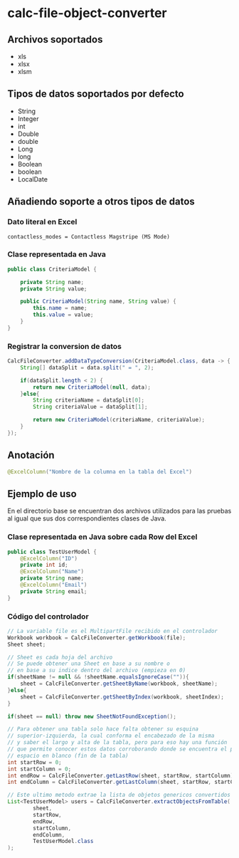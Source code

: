 # calc-file-object-converter

## Archivos soportados
- xls
- xlsx
- xlsm
 
## Tipos de datos soportados por defecto
- String
- Integer
- int
- Double
- double
- Long
- long
- Boolean
- boolean
- LocalDate

## Añadiendo soporte a otros tipos de datos
### Dato literal en Excel
```
contactless_modes = Contactless Magstripe (MS Mode)
```
### Clase representada en Java
``` java
public class CriteriaModel {

    private String name;
    private String value;

    public CriteriaModel(String name, String value) {
        this.name = name;
        this.value = value;
    }
}
```
### Registrar la conversion de datos
``` java
CalcFileConverter.addDataTypeConversion(CriteriaModel.class, data -> {
    String[] dataSplit = data.split(" = ", 2);

    if(dataSplit.length < 2) {
        return new CriteriaModel(null, data);
    }else{
        String criteriaName = dataSplit[0];
        String criteriaValue = dataSplit[1];

        return new CriteriaModel(criteriaName, criteriaValue);
    }
});
```

## Anotación
``` java
@ExcelColumn("Nombre de la columna en la tabla del Excel")
```

## Ejemplo de uso
En el directorio base se encuentran dos archivos utilizados para
las pruebas al igual que sus dos correspondientes clases de Java.
### Clase representada en Java sobre cada Row del Excel
``` java
public class TestUserModel {
    @ExcelColumn("ID")
    private int id;
    @ExcelColumn("Name")
    private String name;
    @ExcelColumn("Email")
    private String email;
}
```
### Código del controlador
``` java
// La variable file es el MultipartFile recibido en el controlador
Workbook workbook = CalcFileConverter.getWorkbook(file);
Sheet sheet;

// Sheet es cada hoja del archivo
// Se puede obtener una Sheet en base a su nombre o 
// en base a su indice dentro del archivo (empieza en 0)
if(sheetName != null && !sheetName.equalsIgnoreCase("")){
    sheet = CalcFileConverter.getSheetByName(workbook, sheetName);
}else{
    sheet = CalcFileConverter.getSheetByIndex(workbook, sheetIndex);
}

if(sheet == null) throw new SheetNotFoundException();

// Para obtener una tabla solo hace falta obtener su esquina
// superior-izquierda, la cual conforma el encabezado de la misma
// y saber el largo y alta de la tabla, pero para eso hay una función
// que permite conocer estos datos corroborando donde se encuentra el primer 
// espacio en blanco (fin de la tabla)
int startRow = 0;
int startColumn = 0; 
int endRow = CalcFileConverter.getLastRow(sheet, startRow, startColumn);
int endColumn = CalcFileConverter.getLastColumn(sheet, startRow, startColumn);

// Este ultimo metodo extrae la lista de objetos genericos convertidos del archivo
List<TestUserModel> users = CalcFileConverter.extractObjectsFromTable(
        sheet, 
        startRow, 
        endRow, 
        startColumn, 
        endColumn, 
        TestUserModel.class
);
```